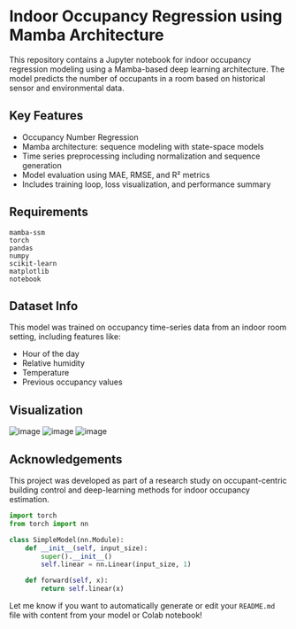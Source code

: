 # Indoor Occupancy Regression using Mamba Architecture

This repository contains a Jupyter notebook for indoor occupancy regression modeling using a Mamba-based deep learning architecture. The model predicts the number of occupants in a room based on historical sensor and environmental data.

## Key Features
- Occupancy Number Regression
- Mamba architecture: sequence modeling with state-space models
- Time series preprocessing including normalization and sequence generation
- Model evaluation using MAE, RMSE, and R² metrics
- Includes training loop, loss visualization, and performance summary

## Requirements

```
mamba-ssm
torch
pandas
numpy
scikit-learn
matplotlib
notebook
```


## Dataset Info
This model was trained on occupancy time-series data from an indoor room setting, including features like:
- Hour of the day
- Relative humidity
- Temperature
- Previous occupancy values


## Visualization

![image](https://github.com/user-attachments/assets/294affe7-ed7e-4d42-9944-1f39bebb0c4a)
![image](https://github.com/user-attachments/assets/3f055b52-7a93-4978-8f6f-359b3242d75a)
![image](https://github.com/user-attachments/assets/1715c898-3529-4b8a-b861-bf5d0d7acdff)



## Acknowledgements
This project was developed as part of a research study on occupant-centric building control and deep-learning methods for indoor occupancy estimation.

```python
import torch
from torch import nn

class SimpleModel(nn.Module):
    def __init__(self, input_size):
        super().__init__()
        self.linear = nn.Linear(input_size, 1)

    def forward(self, x):
        return self.linear(x)
```


Let me know if you want to automatically generate or edit your `README.md` file with content from your model or Colab notebook!
